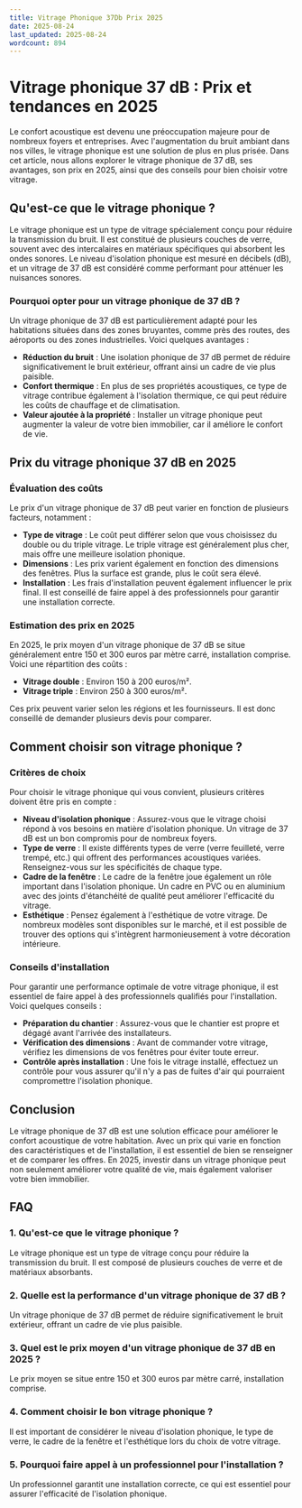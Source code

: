 ```yaml
---
title: Vitrage Phonique 37Db Prix 2025
date: 2025-08-24
last_updated: 2025-08-24
wordcount: 894
---
```


# Vitrage phonique 37 dB : Prix et tendances en 2025

Le confort acoustique est devenu une préoccupation majeure pour de nombreux foyers et entreprises. Avec l'augmentation du bruit ambiant dans nos villes, le vitrage phonique est une solution de plus en plus prisée. Dans cet article, nous allons explorer le vitrage phonique de 37 dB, ses avantages, son prix en 2025, ainsi que des conseils pour bien choisir votre vitrage.

## Qu'est-ce que le vitrage phonique ?

Le vitrage phonique est un type de vitrage spécialement conçu pour réduire la transmission du bruit. Il est constitué de plusieurs couches de verre, souvent avec des intercalaires en matériaux spécifiques qui absorbent les ondes sonores. Le niveau d'isolation phonique est mesuré en décibels (dB), et un vitrage de 37 dB est considéré comme performant pour atténuer les nuisances sonores.

### Pourquoi opter pour un vitrage phonique de 37 dB ?

Un vitrage phonique de 37 dB est particulièrement adapté pour les habitations situées dans des zones bruyantes, comme près des routes, des aéroports ou des zones industrielles. Voici quelques avantages :

- **Réduction du bruit** : Une isolation phonique de 37 dB permet de réduire significativement le bruit extérieur, offrant ainsi un cadre de vie plus paisible.
- **Confort thermique** : En plus de ses propriétés acoustiques, ce type de vitrage contribue également à l'isolation thermique, ce qui peut réduire les coûts de chauffage et de climatisation.
- **Valeur ajoutée à la propriété** : Installer un vitrage phonique peut augmenter la valeur de votre bien immobilier, car il améliore le confort de vie.

## Prix du vitrage phonique 37 dB en 2025

### Évaluation des coûts

Le prix d'un vitrage phonique de 37 dB peut varier en fonction de plusieurs facteurs, notamment :

- **Type de vitrage** : Le coût peut différer selon que vous choisissez du double ou du triple vitrage. Le triple vitrage est généralement plus cher, mais offre une meilleure isolation phonique.
- **Dimensions** : Les prix varient également en fonction des dimensions des fenêtres. Plus la surface est grande, plus le coût sera élevé.
- **Installation** : Les frais d'installation peuvent également influencer le prix final. Il est conseillé de faire appel à des professionnels pour garantir une installation correcte.

### Estimation des prix en 2025

En 2025, le prix moyen d'un vitrage phonique de 37 dB se situe généralement entre 150 et 300 euros par mètre carré, installation comprise. Voici une répartition des coûts :

- **Vitrage double** : Environ 150 à 200 euros/m².
- **Vitrage triple** : Environ 250 à 300 euros/m².

Ces prix peuvent varier selon les régions et les fournisseurs. Il est donc conseillé de demander plusieurs devis pour comparer.

## Comment choisir son vitrage phonique ?

### Critères de choix

Pour choisir le vitrage phonique qui vous convient, plusieurs critères doivent être pris en compte :

- **Niveau d'isolation phonique** : Assurez-vous que le vitrage choisi répond à vos besoins en matière d'isolation phonique. Un vitrage de 37 dB est un bon compromis pour de nombreux foyers.
- **Type de verre** : Il existe différents types de verre (verre feuilleté, verre trempé, etc.) qui offrent des performances acoustiques variées. Renseignez-vous sur les spécificités de chaque type.
- **Cadre de la fenêtre** : Le cadre de la fenêtre joue également un rôle important dans l'isolation phonique. Un cadre en PVC ou en aluminium avec des joints d'étanchéité de qualité peut améliorer l'efficacité du vitrage.
- **Esthétique** : Pensez également à l'esthétique de votre vitrage. De nombreux modèles sont disponibles sur le marché, et il est possible de trouver des options qui s'intègrent harmonieusement à votre décoration intérieure.

### Conseils d'installation

Pour garantir une performance optimale de votre vitrage phonique, il est essentiel de faire appel à des professionnels qualifiés pour l'installation. Voici quelques conseils :

- **Préparation du chantier** : Assurez-vous que le chantier est propre et dégagé avant l'arrivée des installateurs.
- **Vérification des dimensions** : Avant de commander votre vitrage, vérifiez les dimensions de vos fenêtres pour éviter toute erreur.
- **Contrôle après installation** : Une fois le vitrage installé, effectuez un contrôle pour vous assurer qu'il n'y a pas de fuites d'air qui pourraient compromettre l'isolation phonique.

## Conclusion

Le vitrage phonique de 37 dB est une solution efficace pour améliorer le confort acoustique de votre habitation. Avec un prix qui varie en fonction des caractéristiques et de l'installation, il est essentiel de bien se renseigner et de comparer les offres. En 2025, investir dans un vitrage phonique peut non seulement améliorer votre qualité de vie, mais également valoriser votre bien immobilier.

## FAQ

### 1. Qu'est-ce que le vitrage phonique ?

Le vitrage phonique est un type de vitrage conçu pour réduire la transmission du bruit. Il est composé de plusieurs couches de verre et de matériaux absorbants.

### 2. Quelle est la performance d'un vitrage phonique de 37 dB ?

Un vitrage phonique de 37 dB permet de réduire significativement le bruit extérieur, offrant un cadre de vie plus paisible.

### 3. Quel est le prix moyen d'un vitrage phonique de 37 dB en 2025 ?

Le prix moyen se situe entre 150 et 300 euros par mètre carré, installation comprise.

### 4. Comment choisir le bon vitrage phonique ?

Il est important de considérer le niveau d'isolation phonique, le type de verre, le cadre de la fenêtre et l'esthétique lors du choix de votre vitrage.

### 5. Pourquoi faire appel à un professionnel pour l'installation ?

Un professionnel garantit une installation correcte, ce qui est essentiel pour assurer l'efficacité de l'isolation phonique.